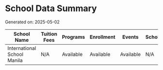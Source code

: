 # School Data Summary

Generated on: 2025-05-02

| School Name | Tuition Fees | Programs | Enrollment | Events | Scholarships | Contact |
|-------------|--------------|----------|------------|--------|--------------|--------|
| International School Manila | N/A | Available | Available | Available | N/A | Available |
